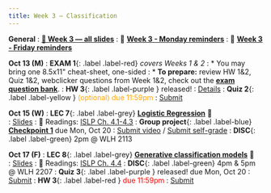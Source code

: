 ```yaml
---
title: Week 3 — Classification
---
```

**General**
: [**🛝 Week 3 — all slides**](https://canvas.ucsd.edu/courses/68350/files/16248019)
: 🚨 [**Week 3 - Monday reminders**](https://canvas.ucsd.edu/courses/68350/discussion_topics/984262)
: 🚨 [**Week 3 - Friday reminders**](https://canvas.ucsd.edu/courses/68350/discussion_topics/986465)

**Oct 13 (M)**
: **EXAM 1**{: .label .label-red} *covers Weeks 1 & 2*
: * You may bring one 8.5x11" cheat-sheet, one-sided
: * **To prepare:** review HW 1&2, Quiz 1&2, webclicker questions from Week 1&2, check out the [**exam question bank**](https://docs.google.com/document/d/1_qDCsYOPsfxllOc6KUFbGIa8eB102DDI4iY1hnWydYE/edit?usp=sharing).
: **HW 3**{: .label .label-purple } released!
    : [Details](https://canvas.ucsd.edu/courses/68350/assignments/1038947)
: **Quiz 2**{: .label .label-yellow } <font color="orange">(optional) due 11:59pm</font>
   : [Submit](https://canvas.ucsd.edu/courses/68350/quizzes/229752)

**Oct 15 (W)**
: **LEC 7**{: .label .label-grey} [**Logistic Regression**](https://podcast.ucsd.edu/watch/fa25/cogs109_b00/9)  🎥  
    : [Slides](https://canvas.ucsd.edu/courses/68350/files/16218633)
: 📖 Readings: [ISLP Ch. 4.1-4.3](https://www.statlearning.com/)
: **Group project**{: .label .label-blue} [**Checkpoint 1**](https://docs.google.com/document/d/1_XTt63Naja7KX1PgO1hTmec33bWs_3SHLDK0Y0sz3ps/edit?tab=t.0#heading=h.b9iovh6vvny9) due Mon, Oct 20 
    : [Submit video](https://canvas.ucsd.edu/courses/68350/assignments/1035169) / [Submit self-grade](https://docs.google.com/forms/d/e/1FAIpQLSeib0sDPj5qp2ZEEC3gMU7FrWoacxFdSc37lv0MGygypk4AMw/viewform)
: **DISC**{: .label .label-green} 2pm @ WLH 2113

**Oct 17 (F)**
: **LEC 8**{: .label .label-grey} [**Generative classification models**](https://podcast.ucsd.edu/watch/fa25/cogs109_b00/10) 🎥  
    : [Slides](https://canvas.ucsd.edu/courses/68350/files/16241215)
: 📖 Readings: [ISLP Ch. 4.4](https://www.statlearning.com/)
: **DISC**{: .label .label-green} 4pm & 5pm @ WLH 2207
: **Quiz 3**{: .label .label-purple } released! due Mon, Oct 20
    : [Submit](https://canvas.ucsd.edu/courses/68350/quizzes/230241)
: **HW 3**{: .label .label-red } <font color="red">due 11:59pm</font>
    : [Submit](https://canvas.ucsd.edu/courses/68350/assignments/1038947)

